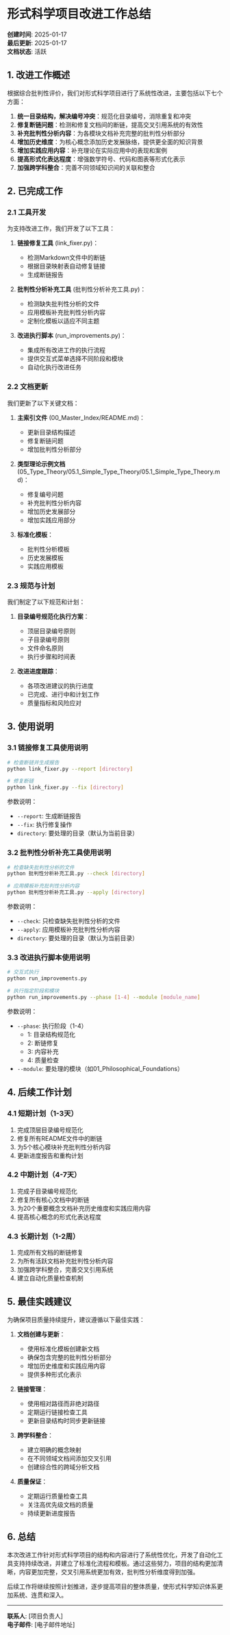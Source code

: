 # 形式科学项目改进工作总结

**创建时间**: 2025-01-17  
**最后更新**: 2025-01-17  
**文档状态**: 活跃  

## 1. 改进工作概述

根据综合批判性评价，我们对形式科学项目进行了系统性改进，主要包括以下七个方面：

1. **统一目录结构，解决编号冲突**：规范化目录编号，消除重复和冲突
2. **修复断链问题**：检测和修复文档间的断链，提高交叉引用系统的有效性
3. **补充批判性分析内容**：为各模块文档补充完整的批判性分析部分
4. **增加历史维度**：为核心概念添加历史发展脉络，提供更全面的知识背景
5. **增加实践应用内容**：补充理论在实际应用中的表现和案例
6. **提高形式化表达程度**：增强数学符号、代码和图表等形式化表示
7. **加强跨学科整合**：完善不同领域知识间的关联和整合

## 2. 已完成工作

### 2.1 工具开发

为支持改进工作，我们开发了以下工具：

1. **链接修复工具** (link_fixer.py)：
   - 检测Markdown文件中的断链
   - 根据目录映射表自动修复链接
   - 生成断链报告

2. **批判性分析补充工具** (批判性分析补充工具.py)：
   - 检测缺失批判性分析的文件
   - 应用模板补充批判性分析内容
   - 定制化模板以适应不同主题

3. **改进执行脚本** (run_improvements.py)：
   - 集成所有改进工作的执行流程
   - 提供交互式菜单选择不同阶段和模块
   - 自动化执行改进任务

### 2.2 文档更新

我们更新了以下关键文档：

1. **主索引文件** (00_Master_Index/README.md)：
   - 更新目录结构描述
   - 修复断链问题
   - 增加批判性分析部分

2. **类型理论示例文档** (05_Type_Theory/05.1_Simple_Type_Theory/05.1_Simple_Type_Theory.md)：
   - 修复编号问题
   - 补充批判性分析内容
   - 增加历史发展部分
   - 增加实践应用部分

3. **标准化模板**：
   - 批判性分析模板
   - 历史发展模板
   - 实践应用模板

### 2.3 规范与计划

我们制定了以下规范和计划：

1. **目录编号规范化执行方案**：
   - 顶层目录编号原则
   - 子目录编号原则
   - 文件命名原则
   - 执行步骤和时间表

2. **改进进度跟踪**：
   - 各项改进建议的执行进度
   - 已完成、进行中和计划工作
   - 质量指标和风险应对

## 3. 使用说明

### 3.1 链接修复工具使用说明

```bash
# 检查断链并生成报告
python link_fixer.py --report [directory]

# 修复断链
python link_fixer.py --fix [directory]
```

参数说明：

- `--report`: 生成断链报告
- `--fix`: 执行修复操作
- `directory`: 要处理的目录（默认为当前目录）

### 3.2 批判性分析补充工具使用说明

```bash
# 检查缺失批判性分析的文件
python 批判性分析补充工具.py --check [directory]

# 应用模板补充批判性分析内容
python 批判性分析补充工具.py --apply [directory]
```

参数说明：

- `--check`: 只检查缺失批判性分析的文件
- `--apply`: 应用模板补充批判性分析内容
- `directory`: 要处理的目录（默认为当前目录）

### 3.3 改进执行脚本使用说明

```bash
# 交互式执行
python run_improvements.py

# 执行指定阶段和模块
python run_improvements.py --phase [1-4] --module [module_name]
```

参数说明：

- `--phase`: 执行阶段（1-4）
  - 1: 目录结构规范化
  - 2: 断链修复
  - 3: 内容补充
  - 4: 质量检查
- `--module`: 要处理的模块（如01_Philosophical_Foundations）

## 4. 后续工作计划

### 4.1 短期计划（1-3天）

1. 完成顶层目录编号规范化
2. 修复所有README文件中的断链
3. 为5个核心模块补充批判性分析内容
4. 更新进度报告和重构计划

### 4.2 中期计划（4-7天）

1. 完成子目录编号规范化
2. 修复所有核心文档中的断链
3. 为20个重要概念文档补充历史维度和实践应用内容
4. 提高核心概念的形式化表达程度

### 4.3 长期计划（1-2周）

1. 完成所有文档的断链修复
2. 为所有活跃文档补充批判性分析内容
3. 加强跨学科整合，完善交叉引用系统
4. 建立自动化质量检查机制

## 5. 最佳实践建议

为确保项目质量持续提升，建议遵循以下最佳实践：

1. **文档创建与更新**：
   - 使用标准化模板创建新文档
   - 确保包含完整的批判性分析部分
   - 增加历史维度和实践应用内容
   - 提供多种形式化表示

2. **链接管理**：
   - 使用相对路径而非绝对路径
   - 定期运行链接检查工具
   - 更新目录结构时同步更新链接

3. **跨学科整合**：
   - 建立明确的概念映射
   - 在不同领域文档间添加交叉引用
   - 创建综合性的跨域分析文档

4. **质量保证**：
   - 定期运行质量检查工具
   - 关注高优先级文档的质量
   - 持续更新进度报告

## 6. 总结

本次改进工作针对形式科学项目的结构和内容进行了系统性优化，开发了自动化工具支持持续改进，并建立了标准化流程和模板。通过这些努力，项目的结构更加清晰，内容更加完整，交叉引用系统更加有效，批判性分析维度得到加强。

后续工作将继续按照计划推进，逐步提高项目的整体质量，使形式科学知识体系更加系统、连贯和深入。

---

**联系人**: [项目负责人]  
**电子邮件**: [电子邮件地址]
